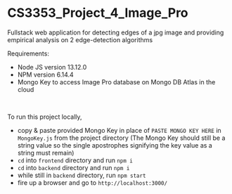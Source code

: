# CS3353_Project_4_Image_Pro
Fullstack web application for detecting edges of a jpg image and providing empirical analysis on 2 edge-detection algorithms

Requirements:
- Node JS version 13.12.0
- NPM version 6.14.4
- Mongo Key to access Image Pro database on Mongo DB Atlas in the cloud

<br/>

To run this project locally,
- copy & paste provided Mongo Key in place of `PASTE MONGO KEY HERE` in `MongoKey.js` from the project directory (The Mongo Key should still be a string value so the single apostrophes signifying the key value as a string must remain)
- `cd` into `frontend` directory and run `npm i`
- `cd` into `backend` directory and run `npm i`
- while still in `backend` directory, run `npm start`
- fire up a browser and go to `http://localhost:3000/`
